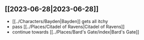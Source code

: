 ## [[2023-06-28|2023-06-28]]
- [[../Characters/Bayden|Bayden]] gets all itchy
- pass [[../Places/Citadel of Ravens|Citadel of Ravens]]
- continue towards [[../Places/Bard's Gate/index|Bard's Gate]]